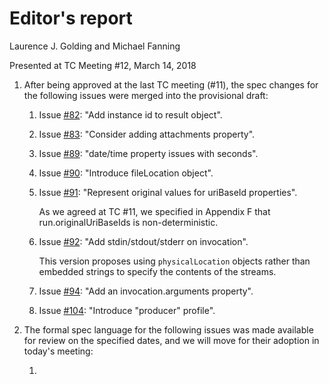 # Editor's report

Laurence J. Golding and Michael Fanning

Presented at TC Meeting #12, March 14, 2018

1. After being approved at the last TC meeting (#11), the spec changes for the following issues were merged into the provisional draft:

    1. Issue [#82](https://github.com/oasis-tcs/sarif-spec/issues/82): "Add instance id to result object".

    2. Issue [#83](https://github.com/oasis-tcs/sarif-spec/issues/83): "Consider adding attachments property".

    3. Issue [#89](https://github.com/oasis-tcs/sarif-spec/issues/89): "date/time property issues with seconds".

    4. Issue [#90](https://github.com/oasis-tcs/sarif-spec/issues/90): "Introduce fileLocation object". 

    5. Issue [#91](https://github.com/oasis-tcs/sarif-spec/issues/91): "Represent original values for uriBaseId properties".

        As we agreed at TC #11, we specified in Appendix F that run.originalUriBaseIds is non-deterministic.

    6. Issue [#92](https://github.com/oasis-tcs/sarif-spec/issues/92): "Add stdin/stdout/stderr on invocation".
    
        This version proposes using `physicalLocation` objects rather than embedded strings to specify the contents of the streams.

    7. Issue [#94](https://github.com/oasis-tcs/sarif-spec/issues/94): "Add an invocation.arguments property".
 
    8. Issue [#104](https://github.com/oasis-tcs/sarif-spec/issues/104): "Introduce "producer" profile". 

2. The formal spec language for the following issues was made available for review on the specified dates, and we will move for their adoption in today's meeting:

    1. 